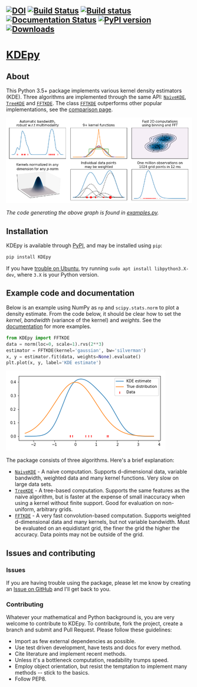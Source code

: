 [![DOI](https://zenodo.org/badge/118142261.svg)](https://zenodo.org/badge/latestdoi/118142261) [![Build Status](https://travis-ci.org/tommyod/KDEpy.svg?branch=master)](https://travis-ci.org/tommyod/KDEpy) [![Build status](https://ci.appveyor.com/api/projects/status/2esjgx50mf6x1g67?svg=true)](https://ci.appveyor.com/project/tommyod/kdepy) [![Documentation Status](https://readthedocs.org/projects/kdepy/badge/?version=latest)](http://kdepy.readthedocs.io/en/latest/?badge=latest) [![PyPI version](https://badge.fury.io/py/KDEpy.svg)](https://badge.fury.io/py/KDEpy) [![Downloads](https://pepy.tech/badge/kdepy)](https://pepy.tech/project/kdepy)
---------

# [KDEpy](https://kdepy.readthedocs.io/en/latest/)

## About

This Python 3.5+ package implements various kernel density estimators (KDE).
Three algorithms are implemented through the same API: [`NaiveKDE`](https://kdepy.readthedocs.io/en/latest/API.html#naivekde), [`TreeKDE`](https://kdepy.readthedocs.io/en/latest/API.html#treekde) and [`FFTKDE`](https://kdepy.readthedocs.io/en/latest/API.html#fftkde).
The class [`FFTKDE`](https://kdepy.readthedocs.io/en/latest/API.html#fftkde) outperforms other popular implementations, see the [comparison page](https://kdepy.readthedocs.io/en/latest/comparison.html).

![Plot](./docs/source/_static/img/showcase.png)

*The code generating the above graph is found in [examples.py](https://github.com/tommyod/KDEpy/blob/master/docs/source/examples.py).*

## Installation

KDEpy is available through [PyPI](https://pypi.org/project/KDEpy/), and may be installed using `pip`:

```bash
pip install KDEpy
```

If you have [trouble on Ubuntu](https://github.com/tommyod/KDEpy/issues/11), try running `sudo apt install libpython3.X-dev`, where `3.X` is your Python version. 

## Example code and documentation

Below is an example using NumPy as `np` and `scipy.stats.norm` to plot a density estimate.
From the code below, it should be clear how to set the *kernel*, *bandwidth* (variance of the kernel) and *weights*.
See the [documentation](https://kdepy.readthedocs.io/en/latest/examples.html) for more examples.

```python
from KDEpy import FFTKDE
data = norm(loc=0, scale=1).rvs(2**3)
estimator = FFTKDE(kernel='gaussian', bw='silverman')
x, y = estimator.fit(data, weights=None).evaluate()
plt.plot(x, y, label='KDE estimate')
```
![Plot](./docs/source/_static/img/mwe.png)

The package consists of three algorithms. Here's a brief explanation:
- [`NaiveKDE`](https://kdepy.readthedocs.io/en/latest/API.html#naivekde) - A naive computation. Supports d-dimensional data, variable bandwidth, weighted data and many kernel functions. Very slow on large data sets.
- [`TreeKDE`](https://kdepy.readthedocs.io/en/latest/API.html#treekde) - A tree-based computation. Supports the same features as the naive algorithm, but is faster at the expense of small inaccuracy when using a kernel without finite support. Good for evaluation on non-uniform, arbitrary grids.
- [`FFTKDE`](https://kdepy.readthedocs.io/en/latest/API.html#fftkde) - A very fast convolution-based computation. Supports weighted d-dimensional data and many kernels, but not variable bandwidth. Must be evaluated on an equidistant grid, the finer the grid the higher the accuracy. Data points may not be outside of the grid.

## Issues and contributing

### Issues

If you are having trouble using the package, please let me know by creating an [Issue on GitHub](https://github.com/tommyod/KDEpy/issues) and I'll get back to you.

### Contributing

Whatever your mathematical and Python background is, you are very welcome to contribute to KDEpy.
To contribute, fork the project, create a branch and submit and Pull Request.
Please follow these guidelines:
- Import as few external dependencies as possible.
- Use test driven development, have tests and docs for every method.
- Cite literature and implement recent methods.
- Unless it's a bottleneck computation, readability trumps speed.
- Employ object orientation, but resist the temptation to implement many methods -- stick to the basics.
- Follow PEP8.
